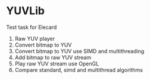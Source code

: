 # YUVLib

Test task for Elecard

1. Raw YUV player
2. Convert bitmap to YUV
3. Convert bitmap to YUV use SIMD and multithreading
4. Add bitmap to raw YUV stream
5. Play raw YUV stream use OpenGL
6. Compare standard, simd and multithread algorithms
